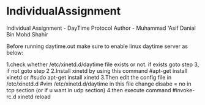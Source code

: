 # IndividualAssignment
Individual Assignment - DayTime Protocol
Author - Muhammad 'Asif Danial Bin Mohd Shahir

Before running daytime.out make sure to enable linux daytime server as below:

1.check whether /etc/xinetd.d/daytime file exists or not. if exists goto step 3, if not goto step 2
2.Install xinetd by using this command
#apt-get install xinetd
or
#sudo apt-get install xinetd
3.Then edit the config file in /etc/xinetd.d
#vim /etc/xinetd.d/daytime
in this file change disabe = no in tcp section (or if u want in udp section)
4.then execute command
#invoke-rc.d xinetd reload
